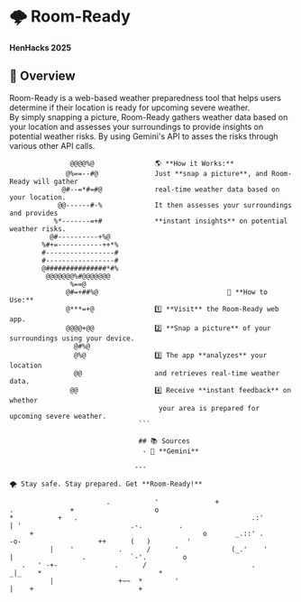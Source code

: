 # 🌩️ Room-Ready  
**HenHacks 2025**  

## 📌 Overview  
Room-Ready is a web-based weather preparedness tool that helps users determine if their location is ready for upcoming severe weather.  
By simply snapping a picture, Room-Ready gathers weather data based on your location and assesses your surroundings to provide insights on potential weather risks. By using Gemini's API to asses the risks through various other API calls. 

```
               @@@@%@               🌎 **How it Works:**  
              @%==--#@              Just **snap a picture**, and Room-Ready will gather  
             @#--=*#=#@             real-time weather data based on your location.  
            @@------#-%             It then assesses your surroundings and provides  
           %*-------=+#             **instant insights** on potential weather risks.  
          @#----------+%@           
        %#+=-----------++*%         
        #-----------------#         
        #-----------------#         
        @###############*#%         
         @@@@@@@%#@@@@@@@           
               %==@                 
              @#=+##%@                                🚀 **How to Use:**  
              @***=+@               1️⃣ **Visit** the Room-Ready web app.  
              @@@@+@@               2️⃣ **Snap a picture** of your surroundings using your device.  
                @#%@                
                @%@                 3️⃣ The app **analyzes** your location  
                @@                  and retrieves real-time weather data.  
               @@                   4️⃣ Receive **instant feedback** on whether  
                                     your area is prepared for upcoming severe weather.  
                                ```

                                ## 📚 Sources  
                                 - 🌟 **Gemini**  

                               ---

🌪️ Stay safe. Stay prepared. Get **Room-Ready!**  

                        .           '              +                  .              +                    o            
*           +   .                                           .:'         | '                           .-.         .    
     +                                          o       _.::' .        -o-                   ++      (   )         '   
          |    '           .      /      '             (_.'    '        |                 .           `-'.         o   
   .   ' -+-              .      /                          .               _|_    *                             *     
          |                +~~  *        '                                   |    +                          +         
